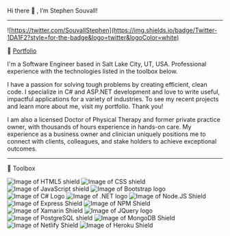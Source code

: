 Hi there 👋 , I’m Stephen Souvall!

---

![https://twitter.com/SouvallStephen](https://img.shields.io/badge/Twitter-1DA1F2?style=for-the-badge&logo=twitter&logoColor=white)

:file_folder: [Portfolio](https://www.stephensouvall.com)

I'm a Software Engineer based in Salt Lake City, UT, USA. Professional experience with the technologies listed in the toolbox below.

I have a passion for solving tough problems by creating efficient, clean code. I specialize in C# and ASP.NET development and love to write useful, impactful applications for a variety of industries. To see my recent projects and learn more about me, visit my portfolio. Thank you!

I am also a licensed Doctor of Physical Therapy and former private practice owner, with thousands of hours experience in hands-on care. My experience as a business owner and clinician uniquely positions me to connect with clients, colleagues, and stake holders to achieve exceptional outcomes.

---
:toolbox: Toolbox

![Image of HTML5 shield](https://img.shields.io/badge/HTML5-E34F26?style=for-the-badge&logo=html5&logoColor=white) ![Image of CSS shield](https://img.shields.io/badge/CSS3-1572B6?style=for-the-badge&logo=css3&logoColor=white
) ![Image of JavaScript shield](https://img.shields.io/badge/JavaScript-F7DF1E?style=for-the-badge&logo=javascript&logoColor=black) ![Image of Bootstrap logo](https://img.shields.io/badge/Bootstrap-563D7C?style=for-the-badge&logo=bootstrap&logoColor=white) ![Image of C# Logo](https://img.shields.io/badge/C%23-239120?style=for-the-badge&logo=c-sharp&logoColor=white) ![Image of .NET logo](https://img.shields.io/badge/.NET-5C2D91?style=for-the-badge&logo=.net&logoColor=white) ![Image of Node.JS Shield](https://img.shields.io/badge/Node.js-43853D?style=for-the-badge&logo=node.js&logoColor=white
) ![Image of Express Shield](https://img.shields.io/badge/Express.js-000000?style=for-the-badge&logo=express&logoColor=white
) ![Image of NPM Shield](https://img.shields.io/badge/npm-CB3837?style=for-the-badge&logo=npm&logoColor=white
) ![Image of Xamarin Shield](https://img.shields.io/badge/Xamarin-3498DB?style=for-the-badge&logo=xamarin&logoColor=white
) ![Image of JQuery logo](https://img.shields.io/badge/jQuery-0769AD?style=for-the-badge&logo=jquery&logoColor=white
) ![Image of PostgreSQL shield](https://img.shields.io/badge/PostgreSQL-316192?style=for-the-badge&logo=postgresql&logoColor=white
) ![Image of MongoDB Shield](https://img.shields.io/badge/MongoDB-4EA94B?style=for-the-badge&logo=mongodb&logoColor=white
) ![Image of Netlify Shield](https://img.shields.io/badge/Netlify-00C7B7?style=for-the-badge&logo=netlify&logoColor=white
) ![Image of Heroku Shield](https://img.shields.io/badge/Heroku-430098?style=for-the-badge&logo=heroku&logoColor=white)



<!---
ssouvall/ssouvall is a ✨ special ✨ repository because its `README.md` (this file) appears on your GitHub profile.
You can click the Preview link to take a look at your changes.
--->
